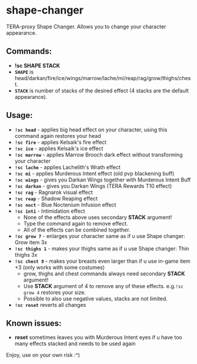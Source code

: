 # shape-changer
TERA-proxy Shape Changer. Allows you to change your character appearance.
## Commands: 
* **!sc SHAPE STACK** 
* **`SHAPE`** is head/darkan/fire/ice/wings/marrow/lache/mi/reap/rag/grow/thighs/chest.
* **`STACK`** is number of stacks of the desired effect (4 stacks are the default appearance).
## Usage:
* **`!sc head`**  - applies big head effect on your character, using this command again restores your head
* **`!sc fire`** - applies Kelsaik's fire effect
* **`!sc ice`** - applies Kelsaik's ice effect
* **`!sc marrow`** - applies Marrow Brooch dark effect without transforming your character
* **`!sc lache`** - applies Lachelith's Wrath effect
* **`!sc mi`** - applies Murderous Intent effect (old pvp blackening buff)
* **`!sc wings`**  - gives you Darkan Wings together with Murderous Intent Buff
* **`!sc darkan`** - gives you Darkan Wings (TERA Rewards T10 effect)
* **`!sc rag`** - Ragnarok visual effect
* **`!sc reap`** - Shadow Reaping effect
* **`!sc noct`** - Blue Noctenium Infusion effect
* **`!sc inti`** - Intimidation effect
  * None of the effects above uses secondary **STACK** argument!
  * Type the command again to remove effect.
  * All of the effects can be combined together.
* **`!sc grow 7`** - enlarges your character same as if u use Shape changer: Grow item 3x
* **`!sc thighs 1`** - makes your thighs same as if u use Shape changer: Thin thighs 3x
* **`!sc chest 8`** - makes your breasts even larger than if u use in-game item +3 (only works with some costumes)
  * grow, thighs and chest commands always need secondary **STACK** argument!
  * Use **STACK** argument of 4 to remove any of these effects. e.g.`!sc grow 4` restores your size.
  * Possible to also use negative values, stacks are not limited.
* **`!sc reset`** reverts all changes
## Known issues:
* **reset** sometimes leaves you with Murderous Intent eyes if u have too many effects stacked and needs to be used again
 
 Enjoy, use on your own risk :^)
